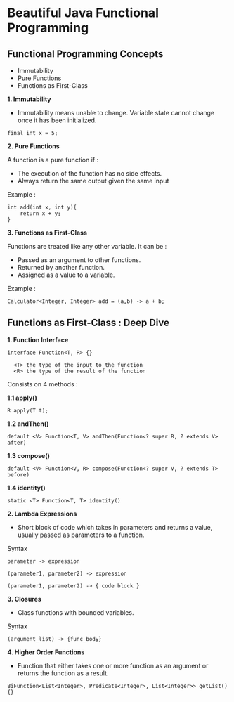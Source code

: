# Beautiful Java Functional Programming

## Functional Programming Concepts

- Immutability
- Pure Functions
- Functions as First-Class

**1. Immutability**

- Immutability means unable to change. Variable state cannot change once it has been initialized.

```
final int x = 5;
```

**2. Pure Functions**

A function is a pure function if :

- The execution of the function has no side effects.
- Always return the same output given the same input

Example :

```
int add(int x, int y){
	return x + y;
}
```


**3. Functions as First-Class**

Functions are treated like any other variable. It can be : 

- Passed as an argument to other functions.
- Returned by another function.
- Assigned as a value to a variable.

Example :

```
Calculator<Integer, Integer> add = (a,b) -> a + b;
```

## Functions as First-Class : Deep Dive

**1. Function Interface**

```
interface Function<T, R> {}

  <T> the type of the input to the function
  <R> the type of the result of the function
```
Consists on 4 methods :

**1.1 apply()**

```
R apply(T t);
```

**1.2 andThen()**

```
default <V> Function<T, V> andThen(Function<? super R, ? extends V> after)
```

**1.3 compose()**

```
default <V> Function<V, R> compose(Function<? super V, ? extends T> before)
```

**1.4 identity()**

```
static <T> Function<T, T> identity()
```

**2. Lambda Expressions**

- Short block of code which takes in parameters and returns a value, usually passed as parameters to a function.

Syntax 

```
parameter -> expression

(parameter1, parameter2) -> expression

(parameter1, parameter2) -> { code block }

```

**3. Closures**

- Class functions with bounded variables.

Syntax 

```
(argument_list) -> {func_body}
```

**4. Higher Order Functions**

- Function that either takes one or more function as an argument or returns the function as a result.

```
BiFunction<List<Integer>, Predicate<Integer>, List<Integer>> getList() {}
```